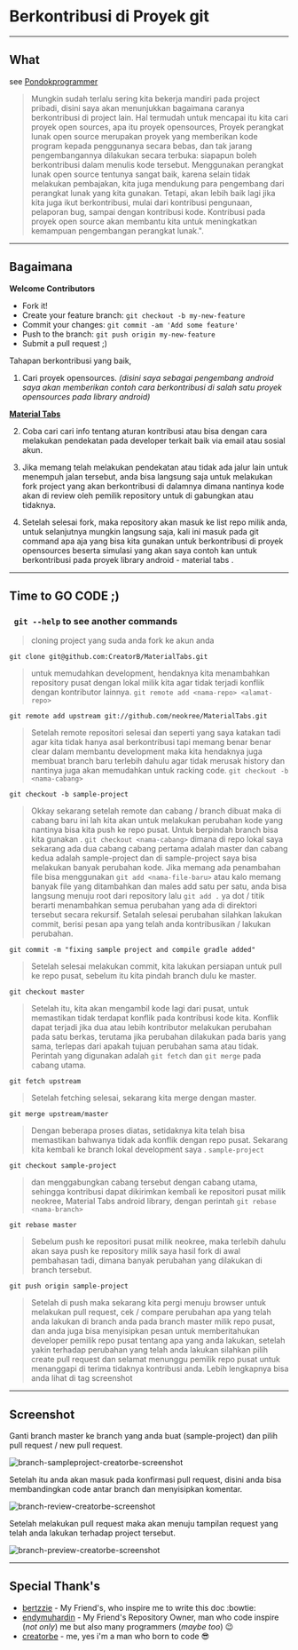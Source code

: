 # Berkontribusi di Proyek git

----
## What
see [Pondokprogrammer](pondokprogrammer.com/tutorial-github/)

> Mungkin sudah terlalu sering kita bekerja mandiri pada project pribadi, disini saya akan menunjukkan bagaimana caranya berkontribusi di project lain. Hal termudah untuk mencapai itu kita cari proyek open sources, apa itu proyek opensources, Proyek perangkat lunak open source merupakan proyek yang memberikan kode program kepada penggunanya secara bebas, dan tak jarang pengembangannya dilakukan secara terbuka: siapapun boleh berkontribusi dalam menulis kode tersebut. Menggunakan perangkat lunak open source tentunya sangat baik, karena selain tidak melakukan pembajakan, kita juga mendukung para pengembang dari perangkat lunak yang kita gunakan. Tetapi, akan lebih baik lagi jika kita juga ikut berkontribusi, mulai dari kontribusi pengunaan, pelaporan bug, sampai dengan kontribusi kode. Kontribusi pada proyek open source akan membantu kita untuk meningkatkan kemampuan pengembangan perangkat lunak.".

----
## Bagaimana

**Welcome Contributors**

* Fork it!
* Create your feature branch: `git checkout -b my-new-feature`
* Commit your changes: `git commit -am 'Add some feature'`
* Push to the branch: `git push origin my-new-feature`
* Submit a pull request ;)

Tahapan berkontribusi yang baik,

1. Cari proyek opensources. *(disini saya sebagai pengembang android saya akan memberikan contoh cara berkontribusi di salah satu proyek opensources pada library android)*

  **[Material Tabs](https://github.com/neokree/MaterialTabs)**

2. Coba cari cari info tentang aturan kontribusi atau bisa dengan cara melakukan pendekatan pada developer terkait baik via email atau sosial akun.

3. Jika memang telah melakukan pendekatan atau tidak ada jalur lain untuk menempuh jalan tersebut, anda bisa langsung saja untuk melakukan fork project yang akan berkontribusi di dalamnya dimana nantinya kode akan di review oleh pemilik repository untuk di gabungkan atau tidaknya.

4. Setelah selesai fork, maka repository akan masuk ke list repo milik anda, untuk selanjutnya mungkin langsung saja, kali ini masuk pada git command apa aja yang bisa kita gunakan untuk berkontribusi di proyek opensources beserta simulasi yang akan saya contoh kan untuk berkontribusi pada proyek library android - material tabs  .

----
## Time to GO CODE ;)
### ` git --help` to see another commands


>cloning project yang suda anda fork ke akun anda 

    git clone git@github.com:CreatorB/MaterialTabs.git

>untuk memudahkan development, hendaknya kita menambahkan repository pusat dengan lokal milik kita agar tidak terjadi konflik dengan kontributor lainnya. `git remote add <nama-repo> <alamat-repo>`

    git remote add upstream git://github.com/neokree/MaterialTabs.git

>Setelah remote repositori selesai dan seperti yang saya katakan tadi agar kita tidak hanya asal berkontribusi tapi memang benar benar clear dalam membantu development maka kita hendaknya juga membuat branch baru terlebih dahulu agar tidak merusak history dan nantinya juga akan memudahkan untuk racking code. `git checkout -b <nama-cabang>`

    git checkout -b sample-project

>Okkay sekarang setelah remote dan cabang / branch dibuat maka di cabang baru ini lah kita akan untuk melakukan perubahan kode yang nantinya bisa kita push ke repo pusat. Untuk berpindah branch bisa kita gunakan . `git checkout <nama-cabang>` dimana di repo lokal saya sekarang ada dua cabang cabang pertama adalah master dan cabang kedua adalah sample-project dan di sample-project saya bisa melakukan banyak perubahan kode. Jika memang ada penambahan file bisa menggunakan `git add <nama-file-baru>` atau kalo memang banyak file yang ditambahkan dan males add satu per satu, anda bisa langsung menuju root dari repository lalu `git add .` ya dot / titik berarti menambahkan semua perubahan yang ada di direktori tersebut secara rekursif. Setalah selesai perubahan silahkan lakukan commit, berisi pesan apa yang telah anda kontribusikan / lakukan perubahan.

    git commit -m "fixing sample project and compile gradle added"

>Setelah selesai melakukan commit, kita lakukan persiapan untuk pull ke repo pusat, sebelum itu kita pindah branch dulu ke master. 

    git checkout master

>Setelah itu, kita akan mengambil kode lagi dari pusat, untuk memastikan tidak terdapat konflik pada kontribusi kode kita. Konflik dapat terjadi jika dua atau lebih kontributor melakukan perubahan pada satu berkas, terutama jika perubahan dilakukan pada baris yang sama, terlepas dari apakah tujuan perubahan sama atau tidak. Perintah yang digunakan adalah `git fetch` dan `git merge` pada cabang utama.

    git fetch upstream

>Setelah fetching selesai, sekarang kita merge dengan master.

    git merge upstream/master

>Dengan beberapa proses diatas, setidaknya kita telah bisa memastikan bahwanya tidak ada konflik dengan repo pusat. Sekarang kita kembali ke branch lokal development saya .  `sample-project` 

    git checkout sample-project

>dan menggabungkan cabang tersebut dengan cabang utama, sehingga kontribusi dapat dikirimkan kembali ke repositori pusat milik neokree, Material Tabs android library, dengan perintah `git rebase <nama-branch>`

    git rebase master

>Sebelum push ke repositori pusat milik neokree, maka terlebih dahulu akan saya push ke repository milik saya hasil fork di awal pembahasan tadi, dimana banyak perubahan yang dilakukan di branch tersebut.

    git push origin sample-project

>Setelah di push maka sekarang kita pergi menuju browser untuk melakukan pull request, cek / compare perubahan apa yang telah anda lakukan di branch anda pada branch master milik repo pusat, dan anda juga bisa menyisipkan pesan untuk memberitahukan developer pemilik repo pusat tentang apa yang anda lakukan, setelah yakin terhadap perubahan yang telah anda lakukan silahkan pilih create pull request dan selamat menunggu pemilik repo pusat untuk menanggapi di terima tidaknya kontribusi anda. Lebih lengkapnya bisa anda lihat di tag screenshot

----
## Screenshot

Ganti branch master ke branch yang anda buat (sample-project) dan pilih pull request / new pull request.

![branch-sampleproject-creatorbe-screenshot](https://raw.githubusercontent.com/CreatorB/ss/master/git/jasaprogrammer-creatorbe-pondokprogrammer-pull.png)

Setelah itu anda akan masuk pada konfirmasi pull request, disini anda bisa membandingkan code antar branch dan menyisipkan komentar.

![branch-review-creatorbe-screenshot](https://raw.githubusercontent.com/CreatorB/ss/master/git/jasaprogrammer-creatorbe-pondokprogrammer-pull-message.png)

Setelah melakukan pull request maka akan menuju tampilan request yang telah anda lakukan terhadap project tersebut.

![branch-preview-creatorbe-screenshot](https://raw.githubusercontent.com/CreatorB/ss/master/git/jasaprogrammer-creatorbe-pondokprogrammer-pull-review.png)

----
## Special Thank's

* [bertzzie](https://github.com/bertzzie) - My Friend's, who inspire me to write this doc :bowtie:
* [endymuhardin](https://github.com/endymuhardin) - My Friend's Repository Owner, man who code inspire (*not only*) me but also many programmers (*maybe too*) :wink:
* [creatorbe](https://github.com/creatorb) - me, yes i'm a man who born to code :sunglasses:
